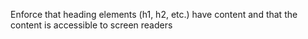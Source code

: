 Enforce that heading elements (h1, h2, etc.) have content and that the content is accessible to screen readers
